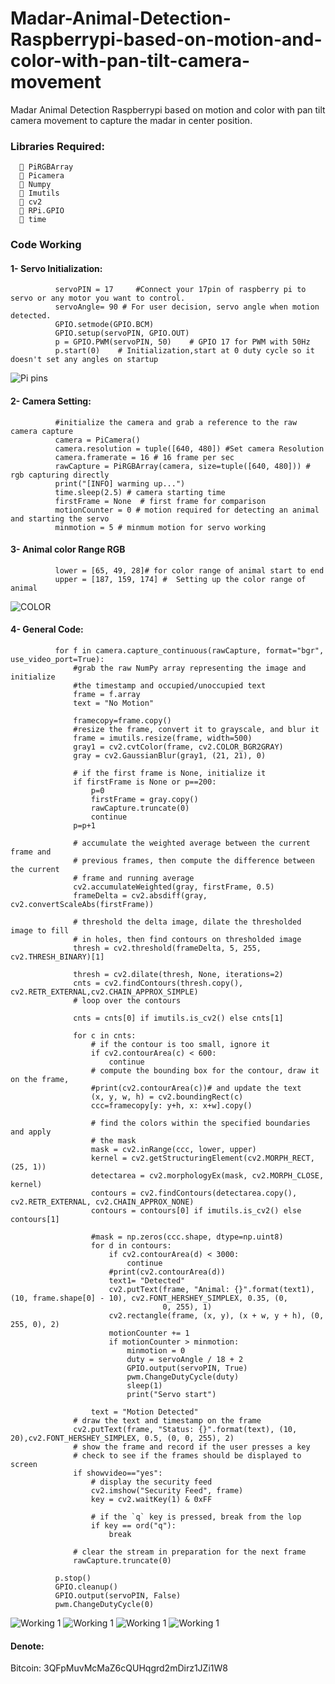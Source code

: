 # Madar-Animal-Detection-Raspberrypi-based-on-motion-and-color-with-pan-tilt-camera-movement
Madar Animal Detection Raspberrypi based on motion and color with pan tilt camera movement to capture the madar in center position.




### Libraries Required:
      	PiRGBArray
      	Picamera
      	Numpy
      	Imutils
      	cv2
      	RPi.GPIO
      	time
      

### Code Working

#### 1-	Servo Initialization:  

              servoPIN = 17   	#Connect your 17pin of raspberry pi to servo or any motor you want to control.
              servoAngle= 90 # For user decision, servo angle when motion detected. 
              GPIO.setmode(GPIO.BCM)
              GPIO.setup(servoPIN, GPIO.OUT)
              p = GPIO.PWM(servoPIN, 50) 	# GPIO 17 for PWM with 50Hz
              p.start(0) 	# Initialization,start at 0 duty cycle so it doesn't set any angles on startup
              
              
![Pi pins](images/pin.png)

#### 2-	Camera Setting:

              #initialize the camera and grab a reference to the raw camera capture
              camera = PiCamera()
              camera.resolution = tuple([640, 480]) #Set camera Resolution
              camera.framerate = 16 # 16 frame per sec
              rawCapture = PiRGBArray(camera, size=tuple([640, 480])) # rgb capturing directly 
              print("[INFO] warming up...") 
              time.sleep(2.5) # camera starting time 
              firstFrame = None  # first frame for comparison
              motionCounter = 0 # motion required for detecting an animal and starting the servo
              minmotion = 5 # minmum motion for servo working

#### 3-	Animal color Range RGB

              lower = [65, 49, 28]# for color range of animal start to end
              upper = [187, 159, 174] #  Setting up the color range of animal
 

![COLOR](images/1.PNG)

#### 4-	General Code:

              for f in camera.capture_continuous(rawCapture, format="bgr", use_video_port=True):
                  #grab the raw NumPy array representing the image and initialize
                  #the timestamp and occupied/unoccupied text
                  frame = f.array
                  text = "No Motion"

                  framecopy=frame.copy()
                  #resize the frame, convert it to grayscale, and blur it
                  frame = imutils.resize(frame, width=500)
                  gray1 = cv2.cvtColor(frame, cv2.COLOR_BGR2GRAY)
                  gray = cv2.GaussianBlur(gray1, (21, 21), 0)

                  # if the first frame is None, initialize it
                  if firstFrame is None or p==200:
                      p=0
                      firstFrame = gray.copy()
                      rawCapture.truncate(0)
                      continue
                  p=p+1

                  # accumulate the weighted average between the current frame and
                  # previous frames, then compute the difference between the current
                  # frame and running average
                  cv2.accumulateWeighted(gray, firstFrame, 0.5)
                  frameDelta = cv2.absdiff(gray, cv2.convertScaleAbs(firstFrame))

                  # threshold the delta image, dilate the thresholded image to fill
                  # in holes, then find contours on thresholded image
                  thresh = cv2.threshold(frameDelta, 5, 255, cv2.THRESH_BINARY)[1]

                  thresh = cv2.dilate(thresh, None, iterations=2)
                  cnts = cv2.findContours(thresh.copy(), cv2.RETR_EXTERNAL,cv2.CHAIN_APPROX_SIMPLE)
                  # loop over the contours

                  cnts = cnts[0] if imutils.is_cv2() else cnts[1]

                  for c in cnts:
                      # if the contour is too small, ignore it
                      if cv2.contourArea(c) < 600:
                          continue
                      # compute the bounding box for the contour, draw it on the frame,
                      #print(cv2.contourArea(c))# and update the text
                      (x, y, w, h) = cv2.boundingRect(c)
                      ccc=framecopy[y: y+h, x: x+w].copy()

                      # find the colors within the specified boundaries and apply
                      # the mask
                      mask = cv2.inRange(ccc, lower, upper)
                      kernel = cv2.getStructuringElement(cv2.MORPH_RECT, (25, 1))
                      detectarea = cv2.morphologyEx(mask, cv2.MORPH_CLOSE, kernel)
                      contours = cv2.findContours(detectarea.copy(), cv2.RETR_EXTERNAL, cv2.CHAIN_APPROX_NONE)
                      contours = contours[0] if imutils.is_cv2() else contours[1]

                      #mask = np.zeros(ccc.shape, dtype=np.uint8)
                      for d in contours:
                          if cv2.contourArea(d) < 3000:
                              continue
                          #print(cv2.contourArea(d))
                          text1= "Detected"
                          cv2.putText(frame, "Animal: {}".format(text1),(10, frame.shape[0] - 10), cv2.FONT_HERSHEY_SIMPLEX, 0.35, (0, 
                                      0, 255), 1)
                          cv2.rectangle(frame, (x, y), (x + w, y + h), (0, 255, 0), 2)
                          motionCounter += 1
                          if motionCounter > minmotion:
                              minmotion = 0
                              duty = servoAngle / 18 + 2
                              GPIO.output(servoPIN, True)
                              pwm.ChangeDutyCycle(duty)
                              sleep(1)
                              print("Servo start")

                      text = "Motion Detected"
                  # draw the text and timestamp on the frame
                  cv2.putText(frame, "Status: {}".format(text), (10, 20),cv2.FONT_HERSHEY_SIMPLEX, 0.5, (0, 0, 255), 2)
                  # show the frame and record if the user presses a key
                  # check to see if the frames should be displayed to screen
                  if showvideo=="yes":
                      # display the security feed
                      cv2.imshow("Security Feed", frame)
                      key = cv2.waitKey(1) & 0xFF

                      # if the `q` key is pressed, break from the lop
                      if key == ord("q"):
                          break

                  # clear the stream in preparation for the next frame
                  rawCapture.truncate(0)

              p.stop()
              GPIO.cleanup()
              GPIO.output(servoPIN, False)
              pwm.ChangeDutyCycle(0)


 
 
![Working 1](images/2.PNG)
![Working 1](images/3.PNG)
![Working 1](images/4.PNG)
![Working 1](images/5.PNG)



 
 
#### Denote:
Bitcoin: 3QFpMuvMcMaZ6cQUHqgrd2mDirz1JZi1W8
